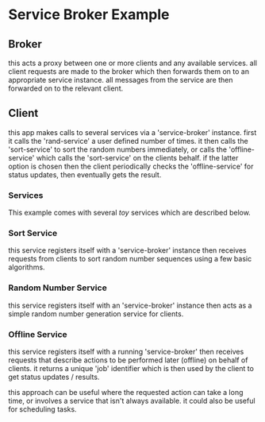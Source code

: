 # Service Broker Example

## Broker

this acts a proxy between one or more clients and any available services.
all client requests are made to the broker which then forwards them on
to an appropriate service instance. all messages from the service are then
forwarded on to the relevant client.

## Client

this app makes calls to several services via a 'service-broker' instance.
first it calls the 'rand-service' a user defined number of times. it then
calls the 'sort-service' to sort the random numbers immediately, or calls
the 'offline-service' which calls the 'sort-service' on the clients behalf.
if the latter option is chosen then the client periodically checks the
'offline-service' for status updates, then eventually gets the result.

### Services

This example comes with several *toy* services which are described below.

### Sort Service

this service registers itself with a 'service-broker' instance then receives
requests from clients to sort random number sequences using a few basic algorithms.

### Random Number Service

this service registers itself with an 'service-broker' instance then acts as
a simple random number generation service for clients.

### Offline Service

this service registers itself with a running 'service-broker' then receives
requests that describe actions to be performed later (offline) on behalf of
clients. it returns a unique 'job' identifier which is then used by the client
to get status updates / results.

this approach can be useful where the requested action can take a long time,
or involves a service that isn't always available. it could also be useful for
scheduling tasks.














